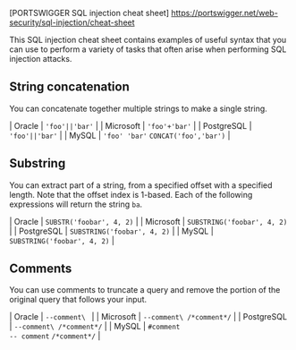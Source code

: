 
[PORTSWIGGER SQL injection cheat sheet] https://portswigger.net/web-security/sql-injection/cheat-sheet

This SQL injection cheat sheet contains examples of useful syntax that you can use to perform a variety of tasks that often arise when performing SQL injection attacks.

String concatenation
--------------------

You can concatenate together multiple strings to make a single string.

| Oracle | `'foo'||'bar'` |
| Microsoft | `'foo'+'bar'` |
| PostgreSQL | `'foo'||'bar'` |
| MySQL | `'foo' 'bar'` 
        `CONCAT('foo','bar')` |

Substring
---------

You can extract part of a string, from a specified offset with a specified length. Note that the offset index is 1-based. Each of the following expressions will return the string `ba`.

| Oracle | `SUBSTR('foobar', 4, 2)` |
| Microsoft | `SUBSTRING('foobar', 4, 2)` |
| PostgreSQL | `SUBSTRING('foobar', 4, 2)` |
| MySQL | `SUBSTRING('foobar', 4, 2)` |

Comments
--------

You can use comments to truncate a query and remove the portion of the original query that follows your input.

| Oracle | `--comment\
` |
| Microsoft | `--comment\
/*comment*/` |
| PostgreSQL | `--comment\
/*comment*/` |
| MySQL | `#comment`\
`-- comment` 
`/*comment*/` |
